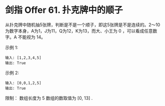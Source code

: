 # 剑指 Offer 61. 扑克牌中的顺子
从扑克牌中随机抽5张牌，判断是不是一个顺子，即这5张牌是不是连续的。2～10为数字本身，A为1，J为11，Q为12，K为13，而大、小王为 0 ，可以看成任意数字。A 不能视为 14。

 

示例 1:
```
输入: [1,2,3,4,5]
输出: True
```

示例 2:
```
输入: [0,0,1,2,5]
输出: True
``` 

限制：
数组长度为 5 
数组的数取值为 [0, 13] .